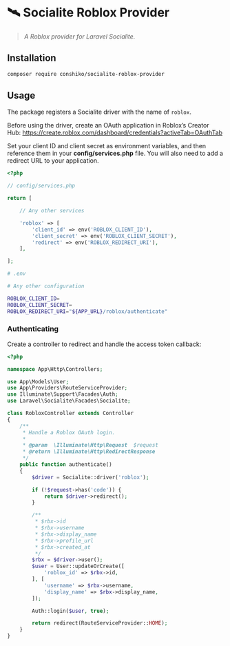 # 🛰️ Socialite Roblox Provider
> *A Roblox provider for Laravel Socialite.*

## Installation
```sh
composer require conshiko/socialite-roblox-provider
```

## Usage
The package registers a Socialite driver with the name of `roblox`.

Before using the driver, create an OAuth application in Roblox’s Creator Hub:
https://create.roblox.com/dashboard/credentials?activeTab=OAuthTab

Set your client ID and client secret as environment variables, and then reference them in your **config/services.php** file. You will also need to add a redirect URL to your application.

```php
<?php

// config/services.php

return [

    // Any other services

    'roblox' => [
        'client_id' => env('ROBLOX_CLIENT_ID'),
        'client_secret' => env('ROBLOX_CLIENT_SECRET'),
        'redirect' => env('ROBLOX_REDIRECT_URI'),
    ],

];
```

```sh
# .env

# Any other configuration

ROBLOX_CLIENT_ID=
ROBLOX_CLIENT_SECRET=
ROBLOX_REDIRECT_URI="${APP_URL}/roblox/authenticate"
```

### Authenticating
Create a controller to redirect and handle the access token callback:

```php
<?php

namespace App\Http\Controllers;

use App\Models\User;
use App\Providers\RouteServiceProvider;
use Illuminate\Support\Facades\Auth;
use Laravel\Socialite\Facades\Socialite;

class RobloxController extends Controller
{
    /**
     * Handle a Roblox OAuth login.
     * 
     * @param  \Illuminate\Http\Request  $request
     * @return \Illuminate\Http\RedirectResponse
     */
    public function authenticate()
    {
        $driver = Socialite::driver('roblox');

        if (!$request->has('code')) {
            return $driver->redirect();
        }

        /**
         * $rbx->id
         * $rbx->username
         * $rbx->display_name
         * $rbx->profile_url
         * $rbx->created_at
         */
        $rbx = $driver->user();
        $user = User::updateOrCreate([
            'roblox_id' => $rbx->id,
        ], [
            'username' => $rbx->username,
            'display_name' => $rbx->display_name,
        ]);

        Auth::login($user, true);

        return redirect(RouteServiceProvider::HOME);
    }
}

```
